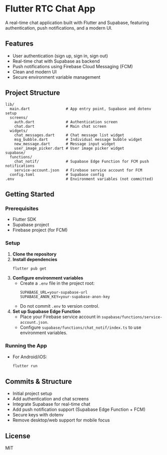 # Flutter RTC Chat App

A real-time chat application built with Flutter and Supabase, featuring authentication, push notifications, and a modern UI.

## Features
- User authentication (sign up, sign in, sign out)
- Real-time chat with Supabase as backend
- Push notifications using Firebase Cloud Messaging (FCM)
- Clean and modern UI
- Secure environment variable management

## Project Structure
```
lib/
  main.dart                # App entry point, Supabase and dotenv setup
  screens/
    auth.dart              # Authentication screen
    chat.dart              # Main chat screen
  widgets/
    chat_messages.dart     # Chat message list widget
    msg_bubble.dart        # Individual message bubble widget
    new_message.dart       # Message input widget
    user_image_picker.dart # User image picker widget
supabase/
  functions/
    chat_notif/            # Supabase Edge Function for FCM push notifications
    service-account.json   # Firebase service account for FCM
  config.toml              # Supabase config
.env                       # Environment variables (not committed)
```

## Getting Started

### Prerequisites
- Flutter SDK
- Supabase project
- Firebase project (for FCM)

### Setup
1. **Clone the repository**
2. **Install dependencies**
   ```sh
   flutter pub get
   ```
3. **Configure environment variables**
   - Create a `.env` file in the project root:
     ```env
     SUPABASE_URL=your-supabase-url
     SUPABASE_ANON_KEY=your-supabase-anon-key
     ```
   - Do not commit `.env` to version control.
4. **Set up Supabase Edge Function**
   - Place your Firebase service account in `supabase/functions/service-account.json`.
   - Configure `supabase/functions/chat_notif/index.ts` to use environment variables.

### Running the App
- For Android/iOS:
  ```sh
  flutter run
  ```

## Commits & Structure
- Initial project setup
- Add authentication and chat screens
- Integrate Supabase for real-time chat
- Add push notification support (Supabase Edge Function + FCM)
- Secure keys with dotenv
- Remove desktop/web support for mobile focus

## License
MIT

